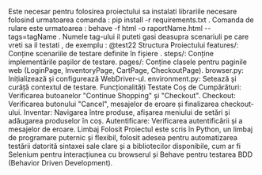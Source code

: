 Este necesar pentru folosirea proiectului sa instalati librariile necesare folosind urmatoarea comanda : pip install -r requirements.txt .
Comanda de rulare este urmatoarea : behave -f html -o raportName.html -- tags=tagName .
Numele tag-ului il puteti gasi deasupra scenariuli pe care vreti sa il testati , de exemplu : @test22
Structura Proiectului
features/: Conține scenariile de testare definite în fișiere .
steps/: Conține implementările pașilor de testare.
pages/: Conține clasele pentru paginile web (LoginPage, InventoryPage, CartPage, CheckoutPage).
browser.py: Inițializează și configurează WebDriver-ul.
environment.py: Setează și curăță contextul de testare.
Funcționalități Testate
Coș de Cumpărături: Verificarea butoanelor "Continue Shopping" și "Checkout".
Checkout: Verificarea butonului "Cancel", mesajelor de eroare și finalizarea checkout-ului.
Inventar: Navigarea între produse, afișarea meniului de setări și adăugarea produselor în coș.
Autentificare: Verificarea autentificării și a mesajelor de eroare.
Limbaj Folosit
Proiectul este scris în Python, un limbaj de programare puternic și flexibil, folosit adesea pentru automatizarea testării datorită sintaxei sale clare și a bibliotecilor disponibile, cum ar fi Selenium pentru interacțiunea cu browserul și Behave pentru testarea BDD (Behavior Driven Development).
